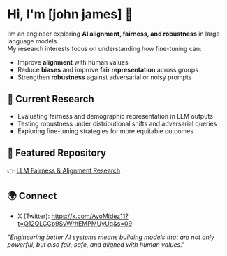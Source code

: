 # Hi, I'm [john james] 👋

I’m an engineer exploring **AI alignment, fairness, and robustness** in large language models.  
My research interests focus on understanding how fine-tuning can:
- Improve **alignment** with human values
- Reduce **biases** and improve **fair representation** across groups
- Strengthen **robustness** against adversarial or noisy prompts

## 🔬 Current Research
- Evaluating fairness and demographic representation in LLM outputs
- Testing robustness under distributional shifts and adversarial queries
- Exploring fine-tuning strategies for more equitable outcomes

## 📂 Featured Repository
👉 [LLM Fairness & Alignment Research](https://github.com/johnjamies11/llm-fairness-alignment-research)

## 🌍 Connect
- X (Twitter): https://x.com/AyoMidez11?t=Q12QLCCp9SvWrhEMPMUyUg&s=09
  

*"Engineering better AI systems means building models that are not only powerful, but also fair, safe, and aligned with human values."*
